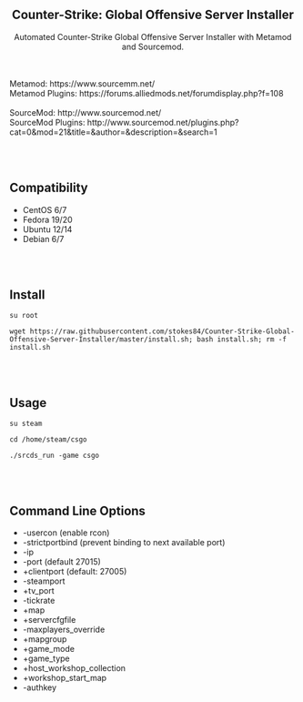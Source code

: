 <h2 align='center'>Counter-Strike: Global Offensive Server Installer</h2>

<p align='center'>Automated Counter-Strike Global Offensive Server Installer with Metamod and Sourcemod.</p>
<br><br>
Metamod: https://www.sourcemm.net/
<br>
Metamod Plugins: https://forums.alliedmods.net/forumdisplay.php?f=108
<br><br>
SourceMod: http://www.sourcemod.net/
<br>
SourceMod Plugins: http://www.sourcemod.net/plugins.php?cat=0&mod=21&title=&author=&description=&search=1

<br><br>

Compatibility
-------------
+ CentOS 6/7
+ Fedora 19/20
+ Ubuntu 12/14
+ Debian 6/7

<br><br>

Install
-------
```
su root
```
```
wget https://raw.githubusercontent.com/stokes84/Counter-Strike-Global-Offensive-Server-Installer/master/install.sh; bash install.sh; rm -f install.sh
```

<br><br>

Usage
-----
```
su steam
```
```
cd /home/steam/csgo
```
```
./srcds_run -game csgo
```

<br><br>

Command Line Options
--------------------
+ -usercon (enable rcon)
+ -strictportbind (prevent binding to next available port)
+ -ip
+ -port (default 27015)
+ +clientport (default: 27005)
+ -steamport
+ +tv_port
+ -tickrate
+ +map
+ +servercfgfile
+ -maxplayers_override
+ +mapgroup
+ +game_mode
+ +game_type
+ +host_workshop_collection 
+ +workshop_start_map 
+ -authkey
